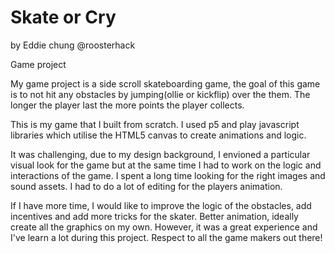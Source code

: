 # Skate or Cry

by Eddie chung @roosterhack

Game project

My game project is a side scroll skateboarding game, the goal of this game is to not hit any obstacles by jumping(ollie or kickflip) over the them. The longer the player last the more points the player collects.

This is my game that I built from scratch. I used p5 and play javascript libraries which utilise the HTML5 canvas to create animations and logic.

It was challenging, due to my design background, I envioned a particular visual look for the game but at the same time I had to work on the logic and interactions of the game. I spent a long time looking for the right images and sound assets. I had to do a lot of editing for the players animation.

If I have more time, I would like to improve the logic of the obstacles, add incentives and add more tricks for the skater. Better animation, ideally create all the graphics on my own. However, it was a great experience and I've learn a lot during this project. Respect to all the game makers out there!
